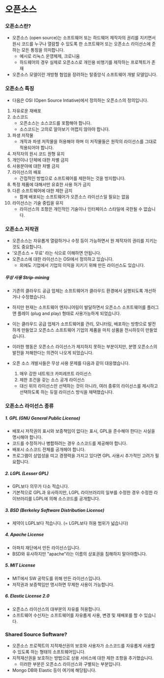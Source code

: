 # 오픈소스

### 오픈소스란?

* 오픈소스 (open source)는 소프트웨어 또는 하드웨어 제작자의 권리를 지키면서 원시 코드를 누구나 열람할 수 있도록 한 소프트웨어 또는 오픈소스 라이선스에 준하는 모든 통칭을 의미합니다.
  * 예시로 리눅스 운영체제, 크로니움
  * 하드웨어의 경우 실제로 오픈소스로 개인용 비행기를 제작하는 프로젝트가 존재
* 오픈소스 모델이란 개방형 협업을 장려하는 탈중앙식 소프트웨어 개발 모델입니다.



### 오픈소스 특징

* 다음은 OSI (Open Source Intiative)에서 정의하는 오픈소스의 정의입니다.

1. 자유로운 재배포
2. 소스코드
   * 오픈소스는 소스코드를 포함해야 합니다. 
   * 소스코드는 고의로 알아보기 어렵지 않아야 합니다.
3. 파생 저작물
   * 개작과 파생 저작물을 허용해야 하며 이 저작물들은 원작의 라이선스를 그대로 적용되어야 합니다.
4. 저작자의 원시 코드 원형 유지
5. 개인이나 단체에 대한 차별 금지
6. 사용분야에 대한 차별 금지
7. 라이선스의 배포
   * 간접적인 방법으로 소프트웨어를 제한하는 것을 방지합니다.
8. 특정 제품에 대해서만 유효한 사용 허가 금지
9. 다른 소프트웨어에 대한 제한 금지
   * 함께 배포되는 소프트웨어가 오픈소스 라이선스일 필요는 없음
10. 라이선스는 기술 중립을 유지
    * 라이선스의 조항은 개인적인 기술이나 인터페이스 스타일에 국한될 수 없습니다.



### 오픈소스 저작권

* 오픈소스는 자유롭게 열람하거나 수정 등이 가능하면서 원 제작자의 권리를 지키는 것도 중요합니다.
* '오픈소스 = 무료' 라는 식으로 이해하면 안됩니다.
* 오픈소스에 대한 라이선스는 OSI에서 정의하고 있습니다.
  * 외에도 기업에서 기업의 이익을 지키기 위해 만든 라이선스도 있습니다.

##### 무상 사용 Strip-mining

* 기존의 클라우드 공급 업체는 소프트웨어가 클라우드 환경에서 실행되도록 개선하거나 수정했습니다.

* 하지만 현재는 소프트웨어 엔지니어링이 발달하면서 오픈소스 소프트웨어를 플러그 앤 플레이 (plug and play) 형태로 사용가능하게 되었습니다.

* 이는 클라우드 공급 업체가 소프트웨어를 관리, 모니터링, 배포하는 방향으로 발전하게 만들었고 오픈소스 소프트웨어 기업의 제품을 마치 상품을 전시하듯이 만들었습니다.

* 이러한 행동은 오픈소스 라이선스가 제지하지 못하는 부분이지만, 분명 오픈소스의 발전을 저해한다는 의견이 나오게 되었습니다.

* 오픈 소스 개발사들은 무상 사용 문제를 다음과 같이 대응했습니다.

  1. 매우 강한 네트워크 카피레프트 라이선스
  2. 제한 조건을 갖는 소스 공개 라이선스

  * 대신 위의 라이선스만 선택하는 것이 아니라, 여러 종류의 라이선스를 제시하고 선택하도록 하는 듀얼 라이선스 방식을 채택했습니다.



### 오픈소스 라이선스 종류

##### 1. GPL (GNU General Public License)

* 배포시 저작권의 표시와 보증책임이 없다는 표시, GPL을 준수해야 한다는 사실을 명시해야 합니다.
* 코드를 수정하거나 병합하려는 경우 소스코드를 제공해야 합니다.
* 배포시 소스코드 전체를 공개헤야 합니다.
* 프로그램이 상업성을 띠고 경쟁력을 가지고 있다면 GPL 사용시 추가적인 고려가 필요합니다.



##### 2. LGPL (Lesser GPL)

* GPL보다 의무가 다소 적습니다.
* 기본적으로 GPL과 유사하지만, LGPL 라이브러리의 일부를 수정한 경우 수정한 라이브러리를 LGPL에 의해 소스코드를 공개합니다.



##### 3. BSD (Berkeley Software Distribution License)

* 제약이 LGPL보다 적습니다. (= LGPL보다 허용 범위가 넓습니다)



##### 4. Apache License

* 아파치 재단에서 만든 라이선스입니다.
* BSD와 유사하지만 "apache"라는 이름의 상표권을 침해하지 말아야합니다.



##### 5. MIT License

* MIT에서 SW 공학도를 위해 만든 라이선스입니다.
* 저작권과 보증책임만 명시하면 무제한 사용이 가능합니다.



##### 6. Elastic License 2.0

* 오픈소스 라이선스의 대부분의 자유를 허용합니다.
* 소프트웨어 수신자는 소프트웨어를 자유롭게 사용, 변경 및 재배포를 할 수 있습니다.



### Shared Source Software?

* 오픈소스 프로젝트의 지적재산권의 보호와 사용자가 소스코드를 자유롭게 사용할 수 있도록 하는 형태의 소프트웨어입니다.
* 지적재산권을 보호하는 방법으로 상용 서비스에 대한 제한 조항을 추가했습니다.
  * 이러한 부분은 오픈소스 라이선스와 구별되는 부분입니다.
* Mongo DB와 Elastic 등이 여기에 해당됩니다.